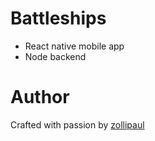 Battleships 
==========
* React native mobile app 
* Node backend


# Author

Crafted with passion by [zollipaul](https://github.com/zollipaul)
